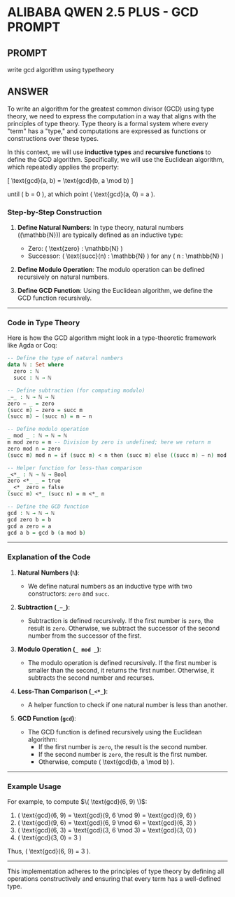 # ALIBABA QWEN 2.5 PLUS - GCD PROMPT
## PROMPT 
 
write gcd algorithm using typetheory

## ANSWER

To write an algorithm for the greatest common divisor (GCD) using type theory, we need to express the computation in a way that aligns with the principles of type theory. Type theory is a formal system where every "term" has a "type," and computations are expressed as functions or constructions over these types.

In this context, we will use **inductive types** and **recursive functions** to define the GCD algorithm. Specifically, we will use the Euclidean algorithm, which repeatedly applies the property:

\[
\text{gcd}(a, b) = \text{gcd}(b, a \mod b)
\]

until \( b = 0 \), at which point \( \text{gcd}(a, 0) = a \).

### Step-by-Step Construction

1. **Define Natural Numbers**: In type theory, natural numbers (\(\mathbb{N}\)) are typically defined as an inductive type:
   - Zero: \( \text{zero} : \mathbb{N} \)
   - Successor: \( \text{succ}(n) : \mathbb{N} \) for any \( n : \mathbb{N} \)

2. **Define Modulo Operation**: The modulo operation can be defined recursively on natural numbers.

3. **Define GCD Function**: Using the Euclidean algorithm, we define the GCD function recursively.

---

### Code in Type Theory

Here is how the GCD algorithm might look in a type-theoretic framework like Agda or Coq:

```agda
-- Define the type of natural numbers
data ℕ : Set where
  zero : ℕ
  succ : ℕ → ℕ

-- Define subtraction (for computing modulo)
_−_ : ℕ → ℕ → ℕ
zero − _ = zero
(succ m) − zero = succ m
(succ m) − (succ n) = m − n

-- Define modulo operation
_ mod _ : ℕ → ℕ → ℕ
m mod zero = m -- Division by zero is undefined; here we return m
zero mod n = zero
(succ m) mod n = if (succ m) < n then (succ m) else ((succ m) − n) mod n

-- Helper function for less-than comparison
_<*_ : ℕ → ℕ → Bool
zero <*_ _ = true
_ <*_ zero = false
(succ m) <*_ (succ n) = m <*_ n

-- Define the GCD function
gcd : ℕ → ℕ → ℕ
gcd zero b = b
gcd a zero = a
gcd a b = gcd b (a mod b)
```

---

### Explanation of the Code

1. **Natural Numbers (`ℕ`)**:
   - We define natural numbers as an inductive type with two constructors: `zero` and `succ`.

2. **Subtraction (`_−_`)**:
   - Subtraction is defined recursively. If the first number is `zero`, the result is `zero`. Otherwise, we subtract the successor of the second number from the successor of the first.

3. **Modulo Operation (`_ mod _`)**:
   - The modulo operation is defined recursively. If the first number is smaller than the second, it returns the first number. Otherwise, it subtracts the second number and recurses.

4. **Less-Than Comparison (`_<*_`)**:
   - A helper function to check if one natural number is less than another.

5. **GCD Function (`gcd`)**:
   - The GCD function is defined recursively using the Euclidean algorithm:
     - If the first number is `zero`, the result is the second number.
     - If the second number is `zero`, the result is the first number.
     - Otherwise, compute \( \text{gcd}(b, a \mod b) \).

---

### Example Usage

For example, to compute $\( \text{gcd}(6, 9) \)$:

1. \( \text{gcd}(6, 9) = \text{gcd}(9, 6 \mod 9) = \text{gcd}(9, 6) \)
2. \( \text{gcd}(9, 6) = \text{gcd}(6, 9 \mod 6) = \text{gcd}(6, 3) \)
3. \( \text{gcd}(6, 3) = \text{gcd}(3, 6 \mod 3) = \text{gcd}(3, 0) \)
4. \( \text{gcd}(3, 0) = 3 \)

Thus, \( \text{gcd}(6, 9) = 3 \).

---

This implementation adheres to the principles of type theory by defining all operations constructively and ensuring that every term has a well-defined type.

